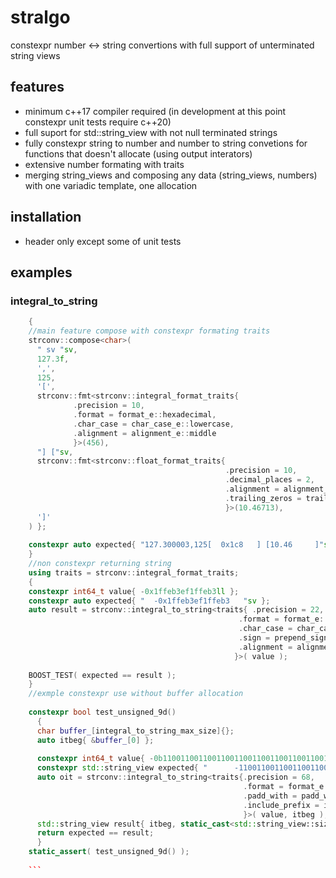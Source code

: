 # stralgo
constexpr number &lt;-> string convertions with full support of unterminated string views

## features

* minimum c++17 compiler required (in development at this point constexpr unit tests require c++20)
* full suport for std::string_view with not null terminated strings
* fully constexpr string to number and number to string convetions for functions that doesn't allocate (using output interators)
* extensive number formating with traits
* merging string_views and composing any data (string_views, numbers) with one variadic template, one allocation


## installation

* header only except some of unit tests

## examples

### integral_to_string

```C++
    {
    //main feature compose with constexpr formating traits
    strconv::compose<char>(
      " sv "sv,
      127.3f,
      ',',
      125,
      '[',
      strconv::fmt<strconv::integral_format_traits{
              .precision = 10,
              .format = format_e::hexadecimal,
              .char_case = char_case_e::lowercase,
              .alignment = alignment_e::middle
              }>(456),
      "] ["sv,
      strconv::fmt<strconv::float_format_traits{
                                                .precision = 10,
                                                .decimal_places = 2,
                                                .alignment = alignment_e::left,
                                                .trailing_zeros = trailing_zeros_e::skip
                                                }>(10.46713),
      ']'
    ) };
    
    constexpr auto expected{ "127.300003,125[  0x1c8   ] [10.46     ]"sv };
    }
    //non constexpr returning string
    using traits = strconv::integral_format_traits;
    {
    constexpr int64_t value{ -0x1ffeb3ef1ffeb3ll };
    constexpr auto expected{ "  -0x1ffeb3ef1ffeb3   "sv };
    auto result = strconv::integral_to_string<traits{ .precision = 22,
                                                   .format = format_e::hexadecimal,
                                                   .char_case = char_case_e::lowercase,
                                                   .sign = prepend_sign_e::only_negative,
                                                   .alignment = alignment_e::middle
                                                  }>( value );
                                                  
    BOOST_TEST( expected == result );
    }
    //exmple constexpr use without buffer allocation
    
    constexpr bool test_unsigned_9d()
      {
      char buffer_[integral_to_string_max_size]{};
      auto itbeg{ &buffer_[0] };
      
      constexpr int64_t value{ -0b1100110011001100110011001100110011001100110011001100110011001ll };
      constexpr std::string_view expected{ "      -1100110011001100110011001100110011001100110011001100110011001" };
      auto oit = strconv::integral_to_string<traits{.precision = 68,
                                                    .format = format_e::binary,
                                                    .padd_with = padd_with_e::space,
                                                    .include_prefix = include_prefix_e::no_prefix
                                                    }>( value, itbeg );
      std::string_view result{ itbeg, static_cast<std::string_view::size_type>(oit-itbeg) };
      return expected == result;
      }
    static_assert( test_unsigned_9d() );
    
    ```
